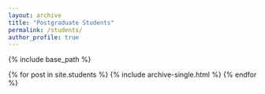 ```yaml
---
layout: archive
title: "Postgraduate Students"
permalink: /students/
author_profile: true
---
```


{% include base_path %}


{% for post in site.students %}
  {% include archive-single.html %}
{% endfor %}
